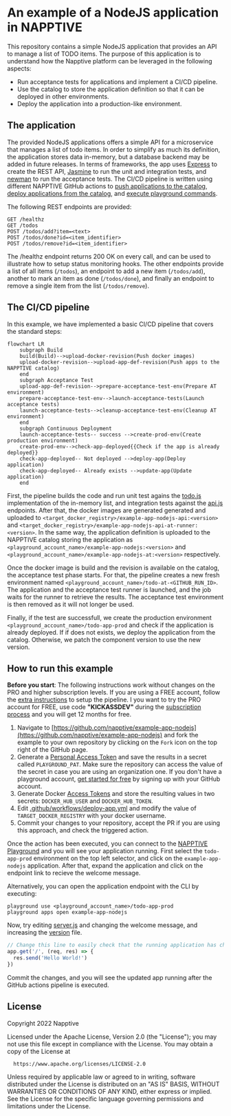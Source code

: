 # An example of a NodeJS application in NAPPTIVE

This repository contains a simple NodeJS application that provides an API to manage a list of TODO items. The purpose of this application is to understand how the Napptive platform can be leveraged in the following aspects:

* Run acceptance tests for applications and implement a CI/CD pipeline.
* Use the catalog to store the application definition so that it can be deployed in other environments.
* Deploy the application into a production-like environment.

## The application

The provided NodeJS applications offers a simple API for a microservice that manages a list of todo items. In order to simplify as much its definition, the application stores data in-memory, but a database backend may be added in future releases. In terms of frameworks, the app uses [Express](https://expressjs.com/) to create the REST API, [Jasmine](https://jasmine.github.io/) to run the unit and integration tests, and [newman](https://github.com/postmanlabs/newman) to run the acceptance tests. The CI/CD pipeline is written using different NAPPTIVE GitHub actions to [push applications to the catalog](https://github.com/napptive-actions/catalog-push-action), [deploy applications from the catalog](https://github.com/napptive-actions/catalog-deploy-action), and [execute playground commands](https://github.com/napptive-actions/playground-github-action).

The following REST endpoints are provided:

```
GET /healthz
GET /todos
POST /todos/add?item=<text>
POST /todos/done?id=<item_identifier>
POST /todos/remove?id=<item_identifier>
```

The /healthz endpoint returns 200 OK on every call, and can be used to illustrate how to setup status monitoring hooks. The other endpoints provide a list of all items (`/todos`), an endpoint to add a new item (`/todos/add`), another to mark an item as done (`/todos/done`), and finally an endpoint to remove a single item from the list (`/todos/remove`).

## The CI/CD pipeline

In this example, we have implemented a basic CI/CD pipeline that covers the standard steps:

```mermaid
flowchart LR
    subgraph Build
    build(Build)-->upload-docker-revision(Push docker images)
    upload-docker-revision-->upload-app-def-revision(Push apps to the NAPPTIVE catalog)
    end
    subgraph Acceptance Test
    upload-app-def-revision-->prepare-acceptance-test-env(Prepare AT environment)
    prepare-acceptance-test-env-->launch-acceptance-tests(Launch acceptance tests)
    launch-acceptance-tests-->cleanup-acceptance-test-env(Cleanup AT environment)
    end
    subgraph Continuous Deployment
    launch-acceptance-tests-- success -->create-prod-env(Create production environment)
    create-prod-env-->check-app-deployed{{Check if the app is already deployed}}
    check-app-deployed-- Not deployed -->deploy-app(Deploy application)
    check-app-deployed-- Already exists -->update-app(Update application)
    end
```

First, the pipeline builds the code and run unit test agains the [todo.js](todo/todos.js) implementation of the in-memory list, and integration tests against the [api.js](routes/api.js) endpoints. After that, the docker images are generated generated and uploaded to `<target_docker_registry>/example-app-nodejs-api:<version>` and `<target_docker_registry>/example-app-nodejs-api-at-runner:<version>`. In the same way, the application definition is uploaded to the NAPPTIVE catalog storing the application as `<playground_account_name>/example-app-nodejs:<version>` and `<playground_account_name>/example-app-nodejs-at:<version>` respectively.

Once the docker image is build and the revision is available on the catalog, the acceptance test phase starts. For that, the pipeline creates a new fresh environment named `<playground_account_name>/todo-at-<GITHUB_RUN_ID>`. The application and the acceptance test runner is launched, and the job waits for the runner to retrieve the results. The acceptance test environment is then removed as it will not longer be used.

Finally, if the test are successfull, we create the production environment `<playground_account_name>/todo-app-prod` and check if the application is already deployed. If if does not exists, we deploy the application from the catalog. Otherwise, we patch the component version to use the new version.

## How to run this example

**Before you start**: The following instructions work without changes on the PRO and higher subscription levels. If you are using a FREE account, follow the [extra instructions](./extra_instructions.md) to setup the pipeline. I you want to try the PRO account for FREE, use code **"KICKASSDEV"** during the [subscription process](https://docs.napptive.com/Subscription.html#using-discount-coupon) and you will get 12 months for free.

1. Navigate to [https://github.com/napptive/example-app-nodejs](https://github.com/napptive/example-app-nodejs) and fork the example to your own repository by clicking on the `Fork` icon on the top right of the GitHub page.
2. Generate a [Personal Access Token](https://docs.napptive.com/guides/04.5.Using_personal_access_tokens.html) and save the results in a secret called `PLAYGROUND_PAT`. Make sure the repository can access the value of the secret in case you are using an organization one. If you don't have a playground account, [get started for free](https://playground.napptive.dev) by signing up with your GitHub account.
3. Generate Docker [Access Tokens](https://docs.docker.com/docker-hub/access-tokens/) and store the resulting values in two secrets: `DOCKER_HUB_USER` and `DOCKER_HUB_TOKEN`.
4. Edit [.github/workflows/deploy-app.yml](.github/workflows/deploy-app.yml) and modify the value of `TARGET_DOCKER_REGISTRY` with your docker username.
5. Commit your changes to your repository, accept the PR if you are using this approach, and check the triggered action.

Once the action has been executed, you can connect to the [NAPPTIVE Playground](https://playground.napptive.dev) and you will see your application running. First select the `todo-app-prod` environment on the top left selector, and click on the `example-app-nodejs` application. After that, expand the application and click on the endpoint link to recieve the welcome message.

Alternatively, you can open the application endpoint with the CLI by executing:

```
playground use <playground_account_name>/todo-app-prod
playground apps open example-app-nodejs
```

Now, try editing [server.js](server.js) and changing the welcome message, and increasing the [version](version) file.

```js
// Change this line to easily check that the running application has changed.
app.get('/', (req, res) => {
  res.send('Hello World!')
})
```

Commit the changes, and you will see the updated app running after the GitHub actions pipeline is executed.

## License

 Copyright 2022 Napptive

 Licensed under the Apache License, Version 2.0 (the "License");
 you may not use this file except in compliance with the License.
 You may obtain a copy of the License at

      https://www.apache.org/licenses/LICENSE-2.0

 Unless required by applicable law or agreed to in writing, software
 distributed under the License is distributed on an "AS IS" BASIS,
 WITHOUT WARRANTIES OR CONDITIONS OF ANY KIND, either express or implied.
 See the License for the specific language governing permissions and
 limitations under the License.